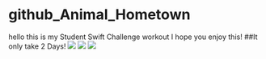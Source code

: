 # github_Animal_Hometown
hello this is my Student Swift Challenge workout
I hope you enjoy this!
##It only take 2 Days! 
<img src="https://img.shields.io/badge/-AdobeCC-red"/> <img src="https://img.shields.io/badge/-Figma-lightgrey"/> <img src="https://img.shields.io/badge/-SwiftPlayground-orange"/>
